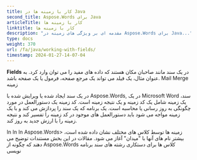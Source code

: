 ```yaml
---
title: کار با زمینه ها در Java
second_title: Aspose.Words برای Java
articleTitle: کار با زمینه ها
linktitle: کار با زمینه ها
description: "مقدمه ای بر ویژگی های زمینه در Aspose.Words برای Java..."
type: docs
weight: 370
url: /fa/java/working-with-fields/
timestamp: 2024-01-27-14-07-04
---
```


**Fields** در یک سند مانند صاحبان مکان هستند که داده های مفید را می توان وارد کرد. به عنوان مثال، یک فیلد می تواند یک مرجع صفحه، فرمول یا یک صفحه باشد. Mail Merge زمینه

در یک سند ایجاد شده یا ویرایش شده با Aspose.Words, در یک Microsoft Word سند، یک زمینه شامل یک کد زمینه و یک نتیجه زمینه است. کد زمینه یک دستورالعمل در مورد چگونگی به روز رسانی یا محاسبه است. یک برنامه که یک سند را پردازش می کند و با یک زمینه مواجه می شود باید دستورالعمل های موجود در کد زمینه را تفسیر کند و نتیجه زمینه را با ارزش جدید به روز کند.

In In In Aspose.Words> زمینه ها توسط کلاس های مختلف نشان داده شده است، بیشتر نام های آنها با "میدان" آغاز می شود. مقالات در این بخش مستندات توضیح می دهند که چگونه از Aspose.Words کلاس ها برای دستکاری رشته های سند برنامه نویسی
